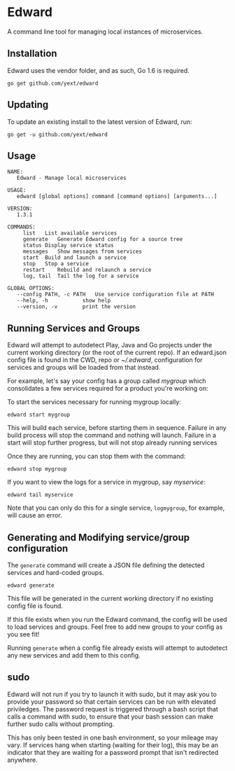 # Edward

A command line tool for managing local instances of microservices.

## Installation

Edward uses the vendor folder, and as such, Go 1.6 is required.

    go get github.com/yext/edward

## Updating

To update an existing install to the latest version of Edward, run:

    go get -u github.com/yext/edward

## Usage

    NAME:
       Edward - Manage local microservices

    USAGE:
       edward [global options] command [command options] [arguments...]

    VERSION:
       1.3.1

    COMMANDS:
         list	List available services
         generate	Generate Edward config for a source tree
         status	Display service status
         messages	Show messages from services
         start	Build and launch a service
         stop	Stop a service
         restart	Rebuild and relaunch a service
         log, tail	Tail the log for a service

    GLOBAL OPTIONS:
       --config PATH, -c PATH	Use service configuration file at PATH
       --help, -h			show help
       --version, -v		print the version

## Running Services and Groups

Edward will attempt to autodetect Play, Java and Go projects under the current working directory (or the root of the current repo). If an edward.json config file is found in the CWD, repo or *~/.edward*, configuration for services and groups will be loaded from that instead.

For example, let's say your config has a group called *mygroup* which consolidates a few services required for a product you're working on:

To start the services necessary for running mygroup locally:

    edward start mygroup
    
This will build each service, before starting them in sequence. Failure in any build process will stop the command and nothing will launch. Failure in a start will stop further progress, but will not stop already running services
    
Once they are running, you can stop them with the command:

    edward stop mygroup
    
If you want to view the logs for a service in mygroup, say *myservice*:

    edward tail myservice
    
Note that you can only do this for a single service, `logmygroup`, for example, will cause an error.

## Generating and Modifying service/group configuration

The `generate` command will create a JSON file defining the detected services and hard-coded groups.

    edward generate

This file will be generated in the current working directory if no existing config file is found.

If this file exists when you run the Edward command, the config will be used to load services and groups. Feel free to add new groups to your config as you see fit!

Running `generate` when a config file already exists will attempt to autodetect any new services and add them to this config.

## sudo

Edward will not run if you try to launch it with sudo, but it may ask you to provide your password so that certain services can be run with elevated priviledges. The password request is triggered through a bash script that calls a command with sudo, to ensure that your bash session can make further sudo calls without prompting.

This has only been tested in one bash environment, so your mileage may vary. If services hang when starting (waiting for their log), this may be an indicator that they are waiting for a password prompt that isn't redirected anywhere.
